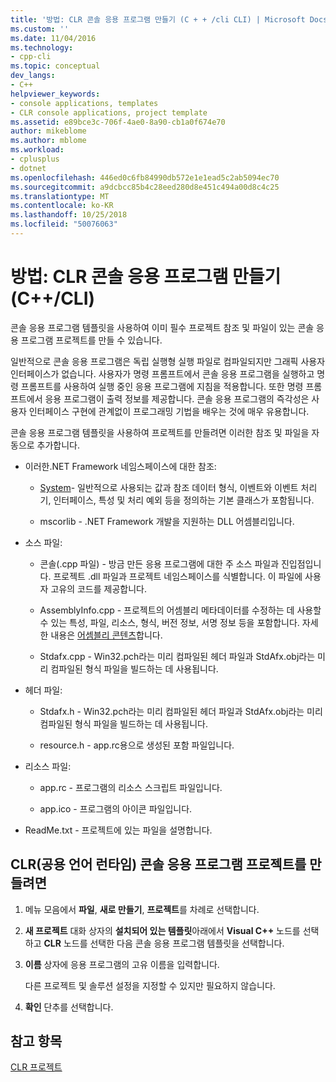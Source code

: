 ```yaml
---
title: '방법: CLR 콘솔 응용 프로그램 만들기 (C + + /cli CLI) | Microsoft Docs'
ms.custom: ''
ms.date: 11/04/2016
ms.technology:
- cpp-cli
ms.topic: conceptual
dev_langs:
- C++
helpviewer_keywords:
- console applications, templates
- CLR console applications, project template
ms.assetid: e89bce3c-706f-4ae0-8a90-cb1a0f674e70
author: mikeblome
ms.author: mblome
ms.workload:
- cplusplus
- dotnet
ms.openlocfilehash: 446ed0c6fb84990db572e1e1ead5c2ab5094ec70
ms.sourcegitcommit: a9dcbcc85b4c28eed280d8e451c494a00d8c4c25
ms.translationtype: MT
ms.contentlocale: ko-KR
ms.lasthandoff: 10/25/2018
ms.locfileid: "50076063"
---
```

# <a name="how-to-create-clr-console-applications-ccli"></a>방법: CLR 콘솔 응용 프로그램 만들기(C++/CLI)

콘솔 응용 프로그램 템플릿을 사용하여 이미 필수 프로젝트 참조 및 파일이 있는 콘솔 응용 프로그램 프로젝트를 만들 수 있습니다.

일반적으로 콘솔 응용 프로그램은 독립 실행형 실행 파일로 컴파일되지만 그래픽 사용자 인터페이스가 없습니다. 사용자가 명령 프롬프트에서 콘솔 응용 프로그램을 실행하고 명령 프롬프트를 사용하여 실행 중인 응용 프로그램에 지침을 적용합니다. 또한 명령 프롬프트에서 응용 프로그램이 출력 정보를 제공합니다. 콘솔 응용 프로그램의 즉각성은 사용자 인터페이스 구현에 관계없이 프로그래밍 기법을 배우는 것에 매우 유용합니다.

콘솔 응용 프로그램 템플릿을 사용하여 프로젝트를 만들려면 이러한 참조 및 파일을 자동으로 추가합니다.

- 이러한.NET Framework 네임스페이스에 대한 참조:

   - [System](https://msdn.microsoft.com/library/system.appdomainmanager.appdomainmanager.aspx)- 일반적으로 사용되는 값과 참조 데이터 형식, 이벤트와 이벤트 처리기, 인터페이스, 특성 및 처리 예외 등을 정의하는 기본 클래스가 포함됩니다.

   - mscorlib - .NET Framework 개발을 지원하는 DLL 어셈블리입니다.

- 소스 파일:

   - 콘솔(.cpp 파일) - 방금 만든 응용 프로그램에 대한 주 소스 파일과 진입점입니다. 프로젝트 .dll 파일과 프로젝트 네임스페이스를 식별합니다. 이 파일에 사용자 고유의 코드를 제공합니다.

   - AssemblyInfo.cpp - 프로젝트의 어셈블리 메타데이터를 수정하는 데 사용할 수 있는 특성, 파일, 리소스, 형식, 버전 정보, 서명 정보 등을 포함합니다. 자세한 내용은 [어셈블리 콘텐츠](/dotnet/framework/app-domains/assembly-contents)합니다.

   - Stdafx.cpp - Win32.pch라는 미리 컴파일된 헤더 파일과 StdAfx.obj라는 미리 컴파일된 형식 파일을 빌드하는 데 사용됩니다.

- 헤더 파일:

   - Stdafx.h - Win32.pch라는 미리 컴파일된 헤더 파일과 StdAfx.obj라는 미리 컴파일된 형식 파일을 빌드하는 데 사용됩니다.

   - resource.h - app.rc용으로 생성된 포함 파일입니다.

- 리소스 파일:

   - app.rc - 프로그램의 리소스 스크립트 파일입니다.

   - app.ico - 프로그램의 아이콘 파일입니다.

- ReadMe.txt - 프로젝트에 있는 파일을 설명합니다.

## <a name="to-create-a-common-language-runtime-clr-console-app-project"></a>CLR(공용 언어 런타임) 콘솔 응용 프로그램 프로젝트를 만들려면

1. 메뉴 모음에서 **파일**, **새로 만들기**, **프로젝트**를 차례로 선택합니다.

1. **새 프로젝트** 대화 상자의 **설치되어 있는 템플릿**아래에서 **Visual C++** 노드를 선택하고 **CLR** 노드를 선택한 다음 콘솔 응용 프로그램 템플릿을 선택합니다.

1. **이름** 상자에 응용 프로그램의 고유 이름을 입력합니다.

   다른 프로젝트 및 솔루션 설정을 지정할 수 있지만 필요하지 않습니다.

1. **확인** 단추를 선택합니다.

## <a name="see-also"></a>참고 항목

[CLR 프로젝트](../ide/files-created-for-clr-projects.md)

